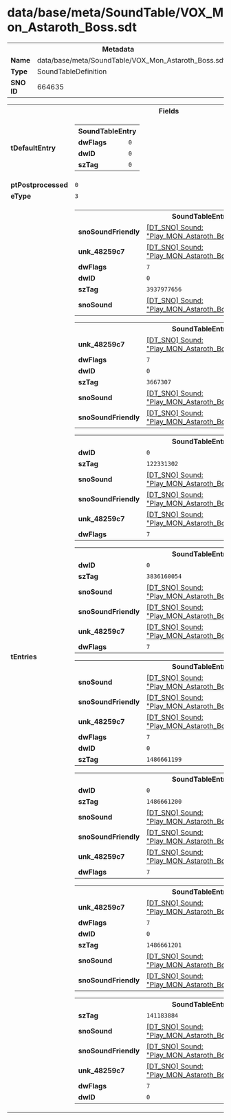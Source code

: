 <h1>data/base/meta/SoundTable/VOX_Mon_Astaroth_Boss.sdt</h1><table><tr><th colspan="100%">Metadata</th></tr><tr><td><b>Name</b></td><td>data/base/meta/SoundTable/VOX_Mon_Astaroth_Boss.sdt</td></tr><tr><td><b>Type</b></td><td>SoundTableDefinition</td></tr><tr><td><b>SNO ID</b></td><td>664635</td></tr></table>

<table><tr><th colspan="100%">Fields</th></tr><tr><td><b>tDefaultEntry</b></td><td><table><tr><th colspan="100%">SoundTableEntry</th></tr><tr><td><b>dwFlags</b></td><td><code>0</code></td></tr><tr><td><b>dwID</b></td><td><code>0</code></td></tr><tr><td><b>szTag</b></td><td><code>0</code></td></tr></table>

</td></tr><tr><td><b>ptPostprocessed</b></td><td><code>0</code></td></tr><tr><td><b>eType</b></td><td><code>3</code></td></tr><tr><td><b>tEntries</b></td><td><table><tr><th colspan="100%">SoundTableEntry</th></tr><tr><td><b>snoSoundFriendly</b></td><td><a href="..\Sound\Play_MON_Astaroth_Boss_VOX_Slash_3P.snd.md">[DT_SNO] Sound: "Play_MON_Astaroth_Boss_VOX_Slash_3P"</a></td></tr><tr><td><b>unk_48259c7</b></td><td><a href="..\Sound\Play_MON_Astaroth_Boss_VOX_Slash_3P.snd.md">[DT_SNO] Sound: "Play_MON_Astaroth_Boss_VOX_Slash_3P"</a></td></tr><tr><td><b>dwFlags</b></td><td><code>7</code></td></tr><tr><td><b>dwID</b></td><td><code>0</code></td></tr><tr><td><b>szTag</b></td><td><code>3937977656</code></td></tr><tr><td><b>snoSound</b></td><td><a href="..\Sound\Play_MON_Astaroth_Boss_VOX_Slash_3P.snd.md">[DT_SNO] Sound: "Play_MON_Astaroth_Boss_VOX_Slash_3P"</a></td></tr></table>


<table><tr><th colspan="100%">SoundTableEntry</th></tr><tr><td><b>unk_48259c7</b></td><td><a href="..\Sound\Play_MON_Astaroth_Boss_VOX_Cast_3P.snd.md">[DT_SNO] Sound: "Play_MON_Astaroth_Boss_VOX_Cast_3P"</a></td></tr><tr><td><b>dwFlags</b></td><td><code>7</code></td></tr><tr><td><b>dwID</b></td><td><code>0</code></td></tr><tr><td><b>szTag</b></td><td><code>3667307</code></td></tr><tr><td><b>snoSound</b></td><td><a href="..\Sound\Play_MON_Astaroth_Boss_VOX_Cast_3P.snd.md">[DT_SNO] Sound: "Play_MON_Astaroth_Boss_VOX_Cast_3P"</a></td></tr><tr><td><b>snoSoundFriendly</b></td><td><a href="..\Sound\Play_MON_Astaroth_Boss_VOX_Cast_3P.snd.md">[DT_SNO] Sound: "Play_MON_Astaroth_Boss_VOX_Cast_3P"</a></td></tr></table>


<table><tr><th colspan="100%">SoundTableEntry</th></tr><tr><td><b>dwID</b></td><td><code>0</code></td></tr><tr><td><b>szTag</b></td><td><code>122331302</code></td></tr><tr><td><b>snoSound</b></td><td><a href="..\Sound\Play_MON_Astaroth_Boss_VOX_Death_3P.snd.md">[DT_SNO] Sound: "Play_MON_Astaroth_Boss_VOX_Death_3P"</a></td></tr><tr><td><b>snoSoundFriendly</b></td><td><a href="..\Sound\Play_MON_Astaroth_Boss_VOX_Death_3P.snd.md">[DT_SNO] Sound: "Play_MON_Astaroth_Boss_VOX_Death_3P"</a></td></tr><tr><td><b>unk_48259c7</b></td><td><a href="..\Sound\Play_MON_Astaroth_Boss_VOX_Death_3P.snd.md">[DT_SNO] Sound: "Play_MON_Astaroth_Boss_VOX_Death_3P"</a></td></tr><tr><td><b>dwFlags</b></td><td><code>7</code></td></tr></table>


<table><tr><th colspan="100%">SoundTableEntry</th></tr><tr><td><b>dwID</b></td><td><code>0</code></td></tr><tr><td><b>szTag</b></td><td><code>3836160054</code></td></tr><tr><td><b>snoSound</b></td><td><a href="..\Sound\Play_MON_Astaroth_Boss_VOX_Death_Fade_3P.snd.md">[DT_SNO] Sound: "Play_MON_Astaroth_Boss_VOX_Death_Fade_3P"</a></td></tr><tr><td><b>snoSoundFriendly</b></td><td><a href="..\Sound\Play_MON_Astaroth_Boss_VOX_Death_Fade_3P.snd.md">[DT_SNO] Sound: "Play_MON_Astaroth_Boss_VOX_Death_Fade_3P"</a></td></tr><tr><td><b>unk_48259c7</b></td><td><a href="..\Sound\Play_MON_Astaroth_Boss_VOX_Death_Fade_3P.snd.md">[DT_SNO] Sound: "Play_MON_Astaroth_Boss_VOX_Death_Fade_3P"</a></td></tr><tr><td><b>dwFlags</b></td><td><code>7</code></td></tr></table>


<table><tr><th colspan="100%">SoundTableEntry</th></tr><tr><td><b>snoSound</b></td><td><a href="..\Sound\Play_MON_Astaroth_Boss_VOX_Stagger_Fall_3P.snd.md">[DT_SNO] Sound: "Play_MON_Astaroth_Boss_VOX_Stagger_Fall_3P"</a></td></tr><tr><td><b>snoSoundFriendly</b></td><td><a href="..\Sound\Play_MON_Astaroth_Boss_VOX_Stagger_Fall_3P.snd.md">[DT_SNO] Sound: "Play_MON_Astaroth_Boss_VOX_Stagger_Fall_3P"</a></td></tr><tr><td><b>unk_48259c7</b></td><td><a href="..\Sound\Play_MON_Astaroth_Boss_VOX_Stagger_Fall_3P.snd.md">[DT_SNO] Sound: "Play_MON_Astaroth_Boss_VOX_Stagger_Fall_3P"</a></td></tr><tr><td><b>dwFlags</b></td><td><code>7</code></td></tr><tr><td><b>dwID</b></td><td><code>0</code></td></tr><tr><td><b>szTag</b></td><td><code>1486661199</code></td></tr></table>


<table><tr><th colspan="100%">SoundTableEntry</th></tr><tr><td><b>dwID</b></td><td><code>0</code></td></tr><tr><td><b>szTag</b></td><td><code>1486661200</code></td></tr><tr><td><b>snoSound</b></td><td><a href="..\Sound\Play_MON_Astaroth_Boss_VOX_Stagger_Stunned_3P.snd.md">[DT_SNO] Sound: "Play_MON_Astaroth_Boss_VOX_Stagger_Stunned_3P"</a></td></tr><tr><td><b>snoSoundFriendly</b></td><td><a href="..\Sound\Play_MON_Astaroth_Boss_VOX_Stagger_Stunned_3P.snd.md">[DT_SNO] Sound: "Play_MON_Astaroth_Boss_VOX_Stagger_Stunned_3P"</a></td></tr><tr><td><b>unk_48259c7</b></td><td><a href="..\Sound\Play_MON_Astaroth_Boss_VOX_Stagger_Stunned_3P.snd.md">[DT_SNO] Sound: "Play_MON_Astaroth_Boss_VOX_Stagger_Stunned_3P"</a></td></tr><tr><td><b>dwFlags</b></td><td><code>7</code></td></tr></table>


<table><tr><th colspan="100%">SoundTableEntry</th></tr><tr><td><b>unk_48259c7</b></td><td><a href="..\Sound\Play_MON_Astaroth_Boss_VOX_Stagger_Rise_3P.snd.md">[DT_SNO] Sound: "Play_MON_Astaroth_Boss_VOX_Stagger_Rise_3P"</a></td></tr><tr><td><b>dwFlags</b></td><td><code>7</code></td></tr><tr><td><b>dwID</b></td><td><code>0</code></td></tr><tr><td><b>szTag</b></td><td><code>1486661201</code></td></tr><tr><td><b>snoSound</b></td><td><a href="..\Sound\Play_MON_Astaroth_Boss_VOX_Stagger_Rise_3P.snd.md">[DT_SNO] Sound: "Play_MON_Astaroth_Boss_VOX_Stagger_Rise_3P"</a></td></tr><tr><td><b>snoSoundFriendly</b></td><td><a href="..\Sound\Play_MON_Astaroth_Boss_VOX_Stagger_Rise_3P.snd.md">[DT_SNO] Sound: "Play_MON_Astaroth_Boss_VOX_Stagger_Rise_3P"</a></td></tr></table>


<table><tr><th colspan="100%">SoundTableEntry</th></tr><tr><td><b>szTag</b></td><td><code>141183884</code></td></tr><tr><td><b>snoSound</b></td><td><a href="..\Sound\Play_MON_Astaroth_Boss_VOX_Cast_3P.snd.md">[DT_SNO] Sound: "Play_MON_Astaroth_Boss_VOX_Cast_3P"</a></td></tr><tr><td><b>snoSoundFriendly</b></td><td><a href="..\Sound\Play_MON_Astaroth_Boss_VOX_Slash_3P.snd.md">[DT_SNO] Sound: "Play_MON_Astaroth_Boss_VOX_Slash_3P"</a></td></tr><tr><td><b>unk_48259c7</b></td><td><a href="..\Sound\Play_MON_Astaroth_Boss_VOX_Slash_3P.snd.md">[DT_SNO] Sound: "Play_MON_Astaroth_Boss_VOX_Slash_3P"</a></td></tr><tr><td><b>dwFlags</b></td><td><code>7</code></td></tr><tr><td><b>dwID</b></td><td><code>0</code></td></tr></table>


</td></tr></table>

